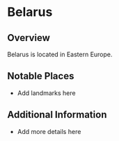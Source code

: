 # Belarus
## Overview
Belarus is located in Eastern Europe.

## Notable Places
- Add landmarks here

## Additional Information
- Add more details here
